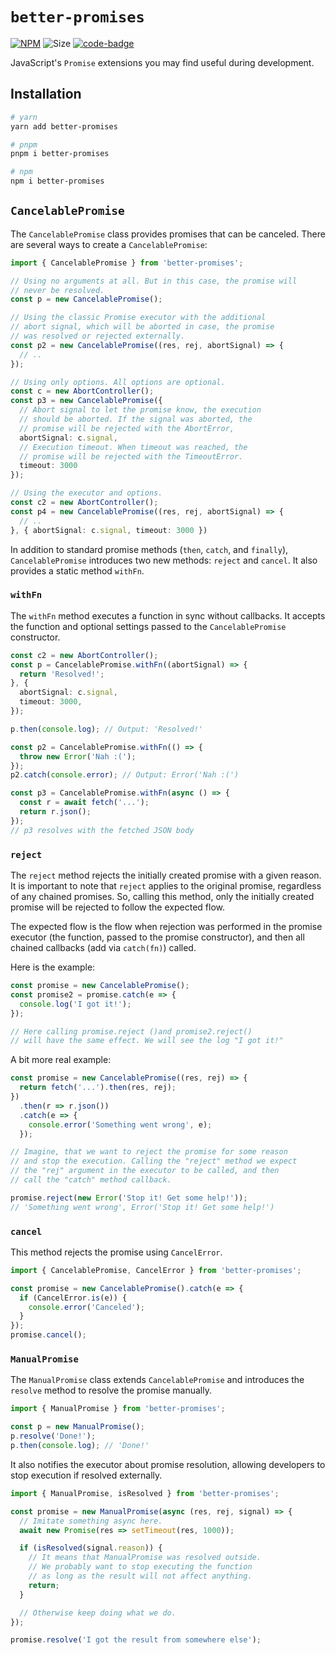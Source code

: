 # `better-promises`

[code-badge]: https://img.shields.io/badge/source-black?logo=github

[link]: https://github.com/heyqbnk/better-promises/tree/master/packages/sdk

[npm-link]: https://npmjs.com/package/better-promises

[npm-badge]: https://img.shields.io/npm/v/better-promises?logo=npm

[size-badge]: https://img.shields.io/bundlephobia/minzip/better-promises

[![NPM][npm-badge]][npm-link]
![Size][size-badge]
[![code-badge]][link]

JavaScript's `Promise` extensions you may find useful during development.

## Installation

```bash
# yarn
yarn add better-promises

# pnpm
pnpm i better-promises

# npm
npm i better-promises
```

## `CancelablePromise`

The `CancelablePromise` class provides promises that can be canceled. There are several ways to
create a `CancelablePromise`:

```ts
import { CancelablePromise } from 'better-promises';

// Using no arguments at all. But in this case, the promise will
// never be resolved. 
const p = new CancelablePromise();

// Using the classic Promise executor with the additional
// abort signal, which will be aborted in case, the promise
// was resolved or rejected externally.
const p2 = new CancelablePromise((res, rej, abortSignal) => {
  // ..
});

// Using only options. All options are optional.
const c = new AbortController();
const p3 = new CancelablePromise({
  // Abort signal to let the promise know, the execution
  // should be aborted. If the signal was aborted, the
  // promise will be rejected with the AbortError,
  abortSignal: c.signal,
  // Execution timeout. When timeout was reached, the
  // promise will be rejected with the TimeoutError.
  timeout: 3000
});

// Using the executor and options.
const c2 = new AbortController();
const p4 = new CancelablePromise((res, rej, abortSignal) => {
  // ..
}, { abortSignal: c.signal, timeout: 3000 })
```

In addition to standard promise methods (`then`, `catch`, and `finally`), `CancelablePromise`
introduces two new methods: `reject` and `cancel`. It also provides a static method `withFn`.

### `withFn`

The `withFn` method executes a function in sync without callbacks. It accepts the function and
optional settings passed to the `CancelablePromise` constructor.

```ts
const c2 = new AbortController();
const p = CancelablePromise.withFn((abortSignal) => {
  return 'Resolved!';
}, {
  abortSignal: c.signal,
  timeout: 3000,
});

p.then(console.log); // Output: 'Resolved!'

const p2 = CancelablePromise.withFn(() => {
  throw new Error('Nah :(');
});
p2.catch(console.error); // Output: Error('Nah :(')

const p3 = CancelablePromise.withFn(async () => {
  const r = await fetch('...');
  return r.json();
});
// p3 resolves with the fetched JSON body
```

### `reject`

The `reject` method rejects the initially created promise with a given reason. It is important to
note that `reject` applies to the original promise, regardless of any chained promises. So, calling
this method, only the initially created promise will be rejected to follow the expected flow.

The expected flow is the flow when rejection was performed in the promise executor (the function,
passed to the promise constructor), and then all chained callbacks (add via `catch(fn)`) called.

Here is the example:

```ts
const promise = new CancelablePromise();
const promise2 = promise.catch(e => {
  console.log('I got it!');
});

// Here calling promise.reject ()and promise2.reject()
// will have the same effect. We will see the log "I got it!"
```

A bit more real example:

```ts
const promise = new CancelablePromise((res, rej) => {
  return fetch('...').then(res, rej);
})
  .then(r => r.json())
  .catch(e => {
    console.error('Something went wrong', e);
  });

// Imagine, that we want to reject the promise for some reason
// and stop the execution. Calling the "reject" method we expect
// the "rej" argument in the executor to be called, and then
// call the "catch" method callback.

promise.reject(new Error('Stop it! Get some help!'));
// 'Something went wrong', Error('Stop it! Get some help!')
```

### `cancel`

This method rejects the promise using `CancelError`.

```ts
import { CancelablePromise, CancelError } from 'better-promises';

const promise = new CancelablePromise().catch(e => {
  if (CancelError.is(e)) {
    console.error('Canceled');
  }
});
promise.cancel();
```

### `ManualPromise`

The `ManualPromise` class extends `CancelablePromise` and introduces the `resolve` method to resolve
the promise manually.

```ts
import { ManualPromise } from 'better-promises';

const p = new ManualPromise();
p.resolve('Done!');
p.then(console.log); // 'Done!'
```

It also notifies the executor about promise resolution, allowing developers to stop execution if
resolved externally.

```ts
import { ManualPromise, isResolved } from 'better-promises';

const promise = new ManualPromise(async (res, rej, signal) => {
  // Imitate something async here.
  await new Promise(res => setTimeout(res, 1000));

  if (isResolved(signal.reason)) {
    // It means that ManualPromise was resolved outside. 
    // We probably want to stop executing the function 
    // as long as the result will not affect anything.
    return;
  }

  // Otherwise keep doing what we do.
});

promise.resolve('I got the result from somewhere else');
```